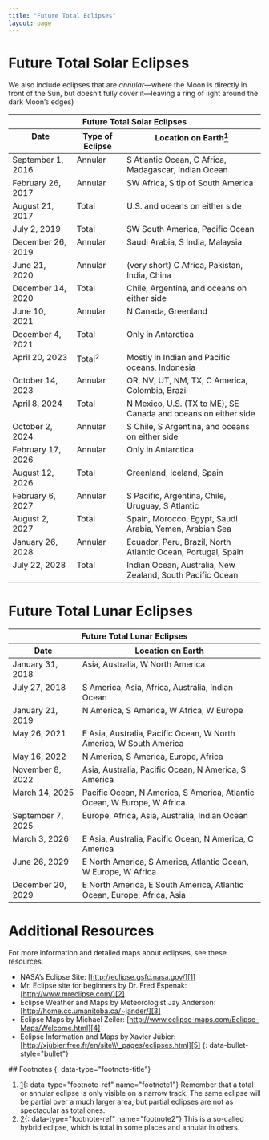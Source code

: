 ```yaml
---
title: "Future Total Eclipses"
layout: page
---
```



# Future Total Solar Eclipses

We also include eclipses that are *annular*—where the Moon is directly in front of the Sun, but doesn’t fully cover it—leaving a ring of light around the dark Moon’s edges)

<table class="span-all" summary="A table titled &#x201C;Future Total Solar Eclipses&#x201D; with three columns and twenty rows. The first row is a header row and labels each column &#x201C;Date&#x201D;, &#x201C;Type of Eclipse&#x201D;, and &#x201C;Location on Earth footnote: Remember that a total or annular eclipse is only visible on a narrow track. The same eclipse will be partial over a much larger area, but partial eclipses are not as spectacular as total ones.&#x201D;. The second row reads &#x201C;September 1, 2016&#x201D;, &#x201C;Annular&#x201D;, &#x201C;S Atlantic Ocean, C Africa, Madagascar, Indian Ocean&#x201D;. The third row reads &#x201C;February 26, 2017&#x201D;, &#x201C;Annular&#x201D;, &#x201C;SW Africa, S tip of South America&#x201D;. The fourth row reads &#x201C;August 21, 2017&#x201D;, &#x201C;Total&#x201D;, &#x201C;U.S. and oceans on either side&#x201D;. The fifth row reads &#x201C;July 2, 2019&#x201D;, &#x201C;Total&#x201D;, &#x201C;SW South America, Pacific Ocean&#x201D;. The sixth row reads &#x201C;December 26, 2019&#x201D;, &#x201C;Annular&#x201D;, &#x201C;Saudi Arabia, S India, Malaysia&#x201D;. The seventh row reads &#x201C;June 21, 2020&#x201D;, &#x201C;Annular&#x201D;, &#x201C;(very short) C Africa, Pakistan, India, China&#x201D;. The eighth row reads &#x201C;December 14, 2020&#x201D;, &#x201C;Total&#x201D;, &#x201C;Chile, Argentina, and oceans on either side&#x201D;. The ninth row reads &#x201C;June 10, 2021&#x201D;, &#x201C;Annular&#x201D;, &#x201C;N Canada, Greenland&#x201D;. The tenth row reads &#x201C;December 4, 2021&#x201D;, &#x201C;Total &#x201C;Only in Antarctica&#x201D;. The eleventh row reads &#x201C;April 20, 2023&#x201D;, &#x201C;Total footnote: This is a so-called hybrid eclipse, which is total in some places and annular in others.&#x201D;, &#x201C;Mostly in Indian and Pacific oceans, Indonesia&#x201D;. The twelfth row reads &#x201C;October 14, 2023&#x201D;, &#x201C;Annular&#x201D;, &#x201C;OR, NV, UT, NM, TX, C America, Colombia, Brazil&#x201D;. The thirteenth row reads &#x201C;April 8, 2024&#x201D;, &#x201C;Total&#x201D;, &#x201C;N Mexico, U.S. (TX to ME), SE Canada and oceans on either side&#x201D;. The fourteenth row reads &#x201C;October 2, 2024&#x201D;, &#x201C;Annular&#x201D;, &#x201C;S Chile, S Argentina, and oceans on either side&#x201D;. The fifteenth row reads &#x201C;February 17, 2026&#x201D;, &#x201C;Annular&#x201D;, &#x201C;Only in Antarctica&#x201D;. The sixteenth row reads &#x201C;August 12, 2026&#x201D;, &#x201C;Total&#x201D;, &#x201C;Greenland, Iceland, Spain&#x201D;. The seventeenth row reads &#x201C;February 6, 2027&#x201D;, &#x201C;Annular&#x201D;, &#x201C;S Pacific, Argentina, Chile, Uruguay, S Atlantic&#x201D;. The eighteenth row reads &#x201C;August 2, 2027&#x201D;, &#x201C;Total&#x201D;, &#x201C;Spain, Morocco, Egypt, Saudi Arabia, Yemen, Arabian Sea&#x201D;. The nineteenth row reads &#x201C;January 26, 2028&#x201D;, &#x201C;Annular&#x201D;, &#x201C;Ecuador, Peru, Brazil, North Atlantic Ocean, Portugal, Spain&#x201D;. The twentieth row reads &#x201C;July 22, 2028&#x201D;, &#x201C;Total&#x201D;, &#x201C;Indian Ocean, Australia, New Zealand, South Pacific Ocean&#x201D;."><thead>
<tr valign="top">
<th colspan="3" data-valign="top" data-align="center">Future Total Solar Eclipses</th>
</tr>
<tr valign="top">
<th data-valign="top" data-align="center">Date</th>
<th data-valign="top" data-align="center">Type of Eclipse</th>
<th data-valign="top" data-align="center">Location on Earth<a data-type="footnote-number" name="footnote-ref1" href="#footnote1"><sup>1</sup></a></th>
</tr>
</thead><tbody>
<tr valign="top">
<td data-valign="top" data-align="left">September 1, 2016</td>
<td data-valign="top" data-align="left">Annular</td>
<td data-valign="top" data-align="left">S Atlantic Ocean, C Africa, Madagascar, Indian Ocean</td>
</tr>
<tr valign="top">
<td data-valign="top" data-align="left">February 26, 2017</td>
<td data-valign="top" data-align="left">Annular</td>
<td data-valign="top" data-align="left">SW Africa, S tip of South America</td>
</tr>
<tr valign="top">
<td data-valign="top" data-align="left">August 21, 2017</td>
<td data-valign="top" data-align="left">Total</td>
<td data-valign="top" data-align="left">U.S. and oceans on either side</td>
</tr>
<tr valign="top">
<td data-valign="top" data-align="left">July 2, 2019</td>
<td data-valign="top" data-align="left">Total</td>
<td data-valign="top" data-align="left">SW South America, Pacific Ocean</td>
</tr>
<tr valign="top">
<td data-valign="top" data-align="left">December 26, 2019</td>
<td data-valign="top" data-align="left">Annular</td>
<td data-valign="top" data-align="left">Saudi Arabia, S India, Malaysia</td>
</tr>
<tr valign="top">
<td data-valign="top" data-align="left">June 21, 2020</td>
<td data-valign="top" data-align="left">Annular</td>
<td data-valign="top" data-align="left">(very short) C Africa, Pakistan, India, China</td>
</tr>
<tr valign="top">
<td data-valign="top" data-align="left">December 14, 2020</td>
<td data-valign="top" data-align="left">Total</td>
<td data-valign="top" data-align="left">Chile, Argentina, and oceans on either side</td>
</tr>
<tr valign="top">
<td data-valign="top" data-align="left">June 10, 2021</td>
<td data-valign="top" data-align="left">Annular</td>
<td data-valign="top" data-align="left">N Canada, Greenland</td>
</tr>
<tr valign="top">
<td data-valign="top" data-align="left">December 4, 2021</td>
<td data-valign="top" data-align="left">Total</td>
<td data-valign="top" data-align="left">Only in Antarctica</td>
</tr>
<tr valign="top">
<td data-valign="top" data-align="left">April 20, 2023</td>
<td data-valign="top" data-align="left">Total<a data-type="footnote-number" name="footnote-ref2" href="#footnote2"><sup>2</sup></a></td>
<td data-valign="top" data-align="left">Mostly in Indian and Pacific oceans, Indonesia</td>
</tr>
<tr valign="top">
<td data-valign="top" data-align="left">October 14, 2023</td>
<td data-valign="top" data-align="left">Annular</td>
<td data-valign="top" data-align="left">OR, NV, UT, NM, TX, C America, Colombia, Brazil</td>
</tr>
<tr valign="top">
<td data-valign="top" data-align="left">April 8, 2024</td>
<td data-valign="top" data-align="left">Total</td>
<td data-valign="top" data-align="left">N Mexico, U.S. (TX to ME), SE Canada and oceans on either side</td>
</tr>
<tr valign="top">
<td data-valign="top" data-align="left">October 2, 2024</td>
<td data-valign="top" data-align="left">Annular</td>
<td data-valign="top" data-align="left">S Chile, S Argentina, and oceans on either side</td>
</tr>
<tr valign="top">
<td data-valign="top" data-align="left">February 17, 2026</td>
<td data-valign="top" data-align="left">Annular</td>
<td data-valign="top" data-align="left">Only in Antarctica</td>
</tr>
<tr valign="top">
<td data-valign="top" data-align="left">August 12, 2026</td>
<td data-valign="top" data-align="left">Total</td>
<td data-valign="top" data-align="left">Greenland, Iceland, Spain</td>
</tr>
<tr valign="top">
<td data-valign="top" data-align="left">February 6, 2027</td>
<td data-valign="top" data-align="left">Annular</td>
<td data-valign="top" data-align="left">S Pacific, Argentina, Chile, Uruguay, S Atlantic</td>
</tr>
<tr valign="top">
<td data-valign="top" data-align="left">August 2, 2027</td>
<td data-valign="top" data-align="left">Total</td>
<td data-valign="top" data-align="left">Spain, Morocco, Egypt, Saudi Arabia, Yemen, Arabian Sea</td>
</tr>
<tr valign="top">
<td data-valign="top" data-align="left">January 26, 2028</td>
<td data-valign="top" data-align="left">Annular</td>
<td data-valign="top" data-align="left">Ecuador, Peru, Brazil, North Atlantic Ocean, Portugal, Spain</td>
</tr>
<tr valign="top">
<td data-valign="top" data-align="left">July 22, 2028</td>
<td data-valign="top" data-align="left">Total</td>
<td data-valign="top" data-align="left">Indian Ocean, Australia, New Zealand, South Pacific Ocean</td>
</tr>
</tbody></table>

# Future Total Lunar Eclipses

<table class="span-all" summary="A table titled &#x201C;Future Total Lunar Eclipses&#x201D; with two columns and eleven rows. The first row is a header row and labels each column &#x201C;Date&#x201D;, and &#x201C;Location on Earth&#x201D;. The second row reads &#x201C;January 31, 2018&#x201D;, &#x201C;Asia, Australia, W North America&#x201D;. The third row reads &#x201C;July 27, 2018&#x201D;, &#x201C;S America, Asia, Africa, Australia, Indian Ocean&#x201D;. The fourth row reads &#x201C;January 21, 2019&#x201D;, &#x201C;N America, S America, W Africa, W Europe&#x201D;. The second row reads &#x201C;May 26, 2021&#x201D;, &#x201C;E Asia, Australia, Pacific Ocean, W North America, W South America&#x201D;. The fifth row reads &#x201C;May 16, 2022&#x201D;, &#x201C;N America, S America, Europe, Africa&#x201D;. The sixth row reads &#x201C;November 8, 2022&#x201D;, &#x201C;Asia, Australia, Pacific Ocean, N America, S America&#x201D;. The seventh row reads &#x201C;March 14, 2025&#x201D;, &#x201C;Pacific Ocean, N America, S America, Atlantic Ocean, W Europe, W Africa&#x201D;. The eighth row reads &#x201C;September 7, 2025&#x201D;, &#x201C;Europe, Africa, Asia, Australia, Indian Ocean&#x201D;. The ninth row reads &#x201C;March 3, 2026&#x201D;, &#x201C;E Asia, Australia, Pacific Ocean, N America, C America&#x201D;. The tenth row reads &#x201C;June 26, 2029&#x201D;, &#x201C;E North America, S America, Atlantic Ocean, W Europe, W Africa&#x201D;. The eleventh row reads &#x201C;December 20, 2029&#x201D;, &#x201C;E North America, E South America, Atlantic Ocean, Europe, Africa, Asia&#x201D;."><thead>
<tr valign="top">
<th colspan="2" data-valign="top" data-align="center">Future Total Lunar Eclipses</th>
</tr>
<tr valign="top">
<th data-valign="top" data-align="center">Date</th>
<th data-valign="top" data-align="center">Location on Earth</th>
</tr>
</thead><tbody>
<tr valign="top">
<td data-valign="top" data-align="left">January 31, 2018</td>
<td data-valign="top" data-align="left">Asia, Australia, W North America</td>
</tr>
<tr valign="top">
<td data-valign="top" data-align="left">July 27, 2018</td>
<td data-valign="top" data-align="left">S America, Asia, Africa, Australia, Indian Ocean</td>
</tr>
<tr valign="top">
<td data-valign="top" data-align="left">January 21, 2019</td>
<td data-valign="top" data-align="left">N America, S America, W Africa, W Europe</td>
</tr>
<tr valign="top">
<td data-valign="top" data-align="left">May 26, 2021</td>
<td data-valign="top" data-align="left">E Asia, Australia, Pacific Ocean, W North America, W South America</td>
</tr>
<tr valign="top">
<td data-valign="top" data-align="left">May 16, 2022</td>
<td data-valign="top" data-align="left">N America, S America, Europe, Africa</td>
</tr>
<tr valign="top">
<td data-valign="top" data-align="left">November 8, 2022</td>
<td data-valign="top" data-align="left">Asia, Australia, Pacific Ocean, N America, S America</td>
</tr>
<tr valign="top">
<td data-valign="top" data-align="left">March 14, 2025</td>
<td data-valign="top" data-align="left">Pacific Ocean, N America, S America, Atlantic Ocean, W Europe, W Africa</td>
</tr>
<tr valign="top">
<td data-valign="top" data-align="left">September 7, 2025</td>
<td data-valign="top" data-align="left">Europe, Africa, Asia, Australia, Indian Ocean</td>
</tr>
<tr valign="top">
<td data-valign="top" data-align="left">March 3, 2026</td>
<td data-valign="top" data-align="left">E Asia, Australia, Pacific Ocean, N America, C America</td>
</tr>
<tr valign="top">
<td data-valign="top" data-align="left">June 26, 2029</td>
<td data-valign="top" data-align="left">E North America, S America, Atlantic Ocean, W Europe, W Africa</td>
</tr>
<tr valign="top">
<td data-valign="top" data-align="left">December 20, 2029</td>
<td data-valign="top" data-align="left">E North America, E South America, Atlantic Ocean, Europe, Africa, Asia</td>
</tr>
</tbody></table>

# Additional Resources

For more information and detailed maps about eclipses, see these resources.

* NASA’s Eclipse Site: [http://eclipse.gsfc.nasa.gov/][1]
* Mr. Eclipse site for beginners by Dr. Fred Espenak: [http://www.mreclipse.com/][2]
* Eclipse Weather and Maps by Meteorologist Jay Anderson: [http://home.cc.umanitoba.ca/~jander/][3]
* Eclipse Maps by Michael Zeiler: [http://www.eclipse-maps.com/Eclipse-Maps/Welcome.html][4]
* Eclipse Information and Maps by Xavier Jubier: [http://xjubier.free.fr/en/site\\\_pages/eclipses.html][5]
{: data-bullet-style="bullet"}

<div data-type="footnote-refs" markdown="1">
## Footnotes
{: data-type="footnote-title"}

1.  [1](#footnote-ref1){: data-type="footnote-ref" name="footnote1"} Remember that a total or annular eclipse is only visible on a narrow track. The same eclipse will be partial over a much larger area, but partial eclipses are not as spectacular as total ones.
2.  [2](#footnote-ref2){: data-type="footnote-ref" name="footnote2"} This is a so-called hybrid eclipse, which is total in some places and annular in others.

</div>



[1]: http://eclipse.gsfc.nasa.gov/
[2]: http://www.mreclipse.com/
[3]: http://home.cc.umanitoba.ca/~jander/
[4]: http://www.eclipse-maps.com/Eclipse-Maps/Welcome.html
[5]: http://xjubier.free.fr/en/site_pages/eclipses.html
